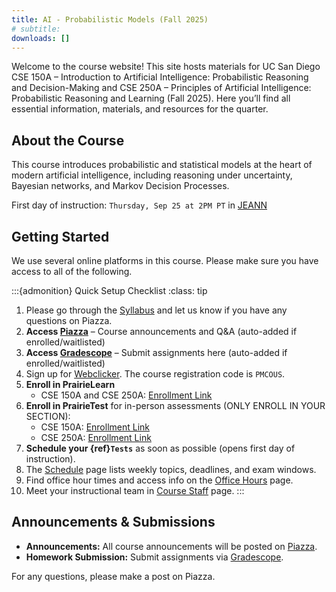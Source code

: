```yaml
---
title: AI - Probabilistic Models (Fall 2025)
# subtitle: 
downloads: []
---
```


Welcome to the course website! This site hosts materials for UC San Diego CSE 150A – Introduction to Artificial Intelligence: Probabilistic Reasoning and Decision-Making and CSE 250A – Principles of Artificial Intelligence: Probabilistic Reasoning and Learning (Fall 2025). Here you’ll find all essential information, materials, and resources for the quarter.

## About the Course

This course introduces probabilistic and statistical models at the heart of modern artificial intelligence, including reasoning under uncertainty, Bayesian networks, and Markov Decision Processes.

First day of instruction: `Thursday, Sep 25 at 2PM PT` in [JEANN](https://map.concept3d.com/?id=1005#!s/JEANN_Main?ct/18312)

## Getting Started

We use several online platforms in this course. Please make sure you have access to all of the following.

:::{admonition} Quick Setup Checklist
:class: tip

1. Please go through the [Syllabus](syllabus.md) and let us know if you have any questions on Piazza.
2. **Access [Piazza](https://piazza.com/class/mfljwlgu7rc7o6)** – Course announcements and Q&A (auto-added if enrolled/waitlisted)
3. **Access [Gradescope](https://www.gradescope.com/courses/1132306)** – Submit assignments here (auto-added if enrolled/waitlisted)
4. Sign up for [Webclicker](https://webclicker.web.app/). The course registration code is `PMCOUS`.
5. **Enroll in PrairieLearn**
   - CSE 150A and CSE 250A: [Enrollment Link](https://us.prairielearn.com/pl/course_instance/196039)
6. **Enroll in PrairieTest** for in-person assessments (ONLY ENROLL IN YOUR SECTION):
   - CSE 150A: [Enrollment Link](https://us.prairietest.com/pt/student/course/12570/enroll/699336243563)
   - CSE 250A: [Enrollment Link](https://us.prairietest.com/pt/student/course/12571/enroll/736767637457)
7. **Schedule your {ref}`Tests`** as soon as possible (opens first day of instruction).
8. The [Schedule](schedule.md) page lists weekly topics, deadlines, and exam windows.
9. Find office hour times and access info on the [Office Hours](office_hours.md) page.
10. Meet your instructional team in [Course Staff](staff.md) page.
:::

## Announcements & Submissions

- **Announcements:** All course announcements will be posted on [Piazza](https://piazza.com/class/mfljwlgu7rc7o6).
- **Homework Submission:** Submit assignments via [Gradescope](https://www.gradescope.com/courses/1132306).

For any questions, please make a post on Piazza.
